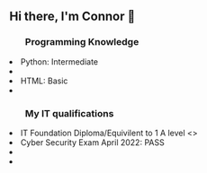 <h2> Hi there, I'm Connor 👋 </h3>

<h3> <ul> Programming Knowledge </ul> </h3>
    <li> Python: Intermediate <li>
    <li> HTML: Basic <li>
    
<h3> <ul> My IT qualifications </ul> </h3>
        <li> IT Foundation Diploma/Equivilent to 1 A level <>
<!--    <li> National Extended IT Diploma/Equivilent to 2 A levels -->
        <li> Cyber Security Exam April 2022: PASS <li>
<!--    <li> IT Service Delivery Exam May 2022:  -->
        <li>     
